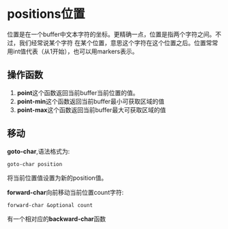 # positions位置
位置是在一个buffer中文本字符的坐标。更精确一点，位置是指两个字符之间。不过，我们经常说某个字符
在某个位置，意思这个字符在这个位置之后。位置常常用int值代表（从1开始），也可以用markers表示。

## 操作函数
1. **point**这个函数返回当前buffer当前位置的值。
2. **point-min**这个函数返回当前buffer最小可获取区域的值
3. **point-max**这个函数返回当前buffer最大可获取区域的值


## 移动
 **goto-char**,语法格式为:  
 ```elisp
 goto-char position
 ```
 将当前位置值设置为新的position值。

**forward-char**向前移动当前位置count字符:  
```elisp
forward-char &optional count
```
有一个相对应的**backward-char**函数
